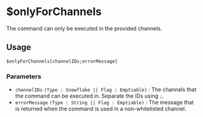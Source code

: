 # $onlyForChannels
The command can only be executed in the provided channels.

## Usage
```
$onlyForChannels[channelIDs;errorMessage]
```

### Parameters 
- `channelIDs` `(Type : Snowflake || Flag : Emptiable)` : The channels that the command can be executed in. Separate the IDs using `;`.
- `errorMessage` `(Type : String || Flag : Emptiable)` : The message that is returned when the command is used in a non-whitelisted channel.
